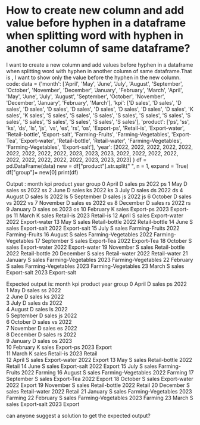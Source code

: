 
# How to create new column and add value before hyphen in a dataframe when splitting word with hyphen in another column of same dataframe?

I want to create a new column and add values before hyphen in a dataframe when splitting word with hyphen in another column of same dataframe.That is , I want to show only the value before the hyphen in the new column.
code:
data = {'month': ['April', 'May', 'June', 'July', 'August', 'September', 'October', 'November', 'December', 'January', 'February', 'March', 'April', 'May', 'June', 'July', 'August', 'September', 'October', 'November', 'December', 'January', 'February', 'March'],
    'kpi': ['D sales', 'D sales', 'D sales', 'D sales', 'D sales', 'D sales', 'D sales', 'D sales', 'D sales', 'D sales', 'K sales', 'K sales', 'S sales', 'S sales', 'S sales', 'S sales', 'S sales', 'S sales', 'S sales', 'S sales', 'S sales', 'S sales', 'S sales', 'S sales'],
    'product': ['ps', 'ss', 'ks', 'ds', 'ls', 'js', 'vs', 'es', 'rs',
            'os', 'Export-ps', 'Retail-is', 'Export-water', 'Retail-bottle', 'Export-salt', 'Farming-Fruits', 'Farming-Vegetables', 'Export-Tea',
            'Export-water', 'Retail-bottle', 'Retail-water', 'Farming-Vegetables', 'Farming-Vegetables', 'Export-salt'],
    'year': [2022, 2022, 2022, 2022, 2022, 2022, 2022, 2022, 2022, 2023, 2023, 2023, 2022, 2022, 2022, 2022, 2022, 2022, 2022, 2022, 2022, 2023, 2023, 2023]
    }
df = pd.DataFrame(data)
new = df["product"].str.split(" ", n = 1, expand = True)
df["group"]= new[0]
print(df)

Output :
        month      kpi             product  year               group
0       April  D sales                  ps  2022                  ps
1         May  D sales                  ss  2022                  ss
2        June  D sales                  ks  2022                  ks
3        July  D sales                  ds  2022                  ds
4      August  D sales                  ls  2022                  ls
5   September  D sales                  js  2022                  js
6     October  D sales                  vs  2022                  vs
7    November  D sales                  es  2022                  es
8    December  D sales                  rs  2022                  rs
9     January  D sales                  os  2023                  os
10   February  K sales           Export-ps  2023           Export-ps
11      March  K sales           Retail-is  2023           Retail-is
12      April  S sales        Export-water  2022        Export-water
13        May  S sales       Retail-bottle  2022       Retail-bottle
14       June  S sales         Export-salt  2022         Export-salt
15       July  S sales      Farming-Fruits  2022      Farming-Fruits
16     August  S sales  Farming-Vegetables  2022  Farming-Vegetables
17  September  S sales          Export-Tea  2022          Export-Tea
18    October  S sales        Export-water  2022        Export-water
19   November  S sales       Retail-bottle  2022       Retail-bottle
20   December  S sales        Retail-water  2022        Retail-water
21    January  S sales  Farming-Vegetables  2023  Farming-Vegetables
22   February  S sales  Farming-Vegetables  2023  Farming-Vegetables
23      March  S sales         Export-salt  2023         Export-salt

Expected output is:
    month      kpi             product  year           group
0       April  D sales                  ps  2022                  
1         May  D sales                  ss  2022                  
2        June  D sales                  ks  2022                  
3        July  D sales                  ds  2022                  
4      August  D sales                  ls  2022                  
5   September  D sales                  js  2022                  
6     October  D sales                  vs  2022                  
7    November  D sales                  es  2022                  
8    December  D sales                  rs  2022                 
9     January  D sales                  os  2023                  
10   February  K sales           Export-ps  2023       Export          
11      March  K sales           Retail-is  2023       Retail         
12      April  S sales        Export-water  2022       Export
13        May  S sales       Retail-bottle  2022       Retail
14       June  S sales         Export-salt  2022       Export
15       July  S sales      Farming-Fruits  2022       Farming
16     August  S sales  Farming-Vegetables  2022       Farming
17  September  S sales          Export-Tea  2022       Export
18    October  S sales        Export-water  2022       Export
19   November  S sales       Retail-bottle  2022       Retail
20   December  S sales        Retail-water  2022       Retail
21    January  S sales  Farming-Vegetables  2023       Farming
22   February  S sales  Farming-Vegetables  2023       Farming
23      March  S sales         Export-salt  2023       Export

can anyone suggest a solution to get the expected output?

        